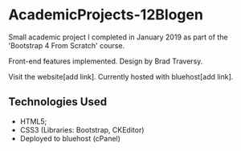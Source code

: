 # AcademicProjects-12Blogen

Small academic project I completed in January 2019 as part of the 'Bootstrap 4 From Scratch' course.

Front-end features implemented. Design by Brad Traversy.

Visit the website[add link]. Currently hosted with bluehost[add link].

## Technologies Used
* HTML5;
* CSS3 (Libraries: Bootstrap, CKEditor)
* Deployed to bluehost (cPanel)